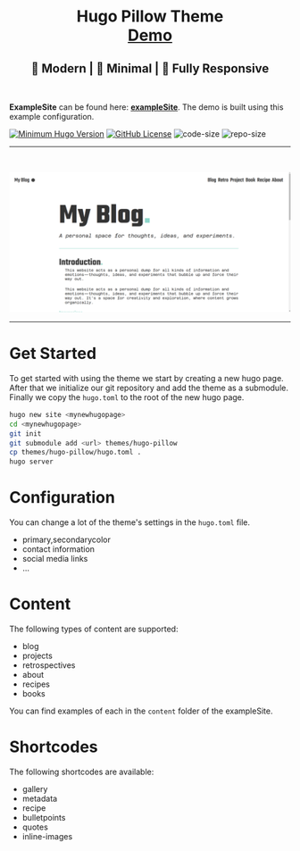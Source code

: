 <h1 align=center>Hugo Pillow Theme<br><a href="https://pillowbeast.gtihub.io" rel="nofollow">Demo</a></h1>
<h2 align=center>🌟 Modern | 🌙 Minimal | 📱 Fully Responsive</h2>
<br>

**ExampleSite** can be found here: [**exampleSite**](https://github.com/pillowbeast/hugo-pillow/tree/exampleSite). The demo is built using this example configuration.

[![Minimum Hugo Version](https://img.shields.io/static/v1?label=min-HUGO-version&message=>=v0.88.0&color=blue&logo=hugo)](https://github.com/gohugoio/hugo/releases/tag/v0.88.0)
[![GitHub License](https://img.shields.io/github/license/pillowbeast/hugo-pillow)](https://github.com/pillowbeast/hugo-pillow/blob/main/LICENSE)
![code-size](https://img.shields.io/github/languages/code-size/pillowbeast/hugo-pillow)
![repo-size](https://img.shields.io/github/repo-size/pillowbeast/hugo-pillow)

---
<br>
<p align="center"><img src="images/screenshot.png" alt="Mockup image" title="Mockup"/>
</p>

---

# Get Started

To get started with using the theme we start by creating a new hugo page. 
After that we initialize our git repository and add the theme as a submodule.
Finally we copy the `hugo.toml` to the root of the new hugo page.

```bash
hugo new site <mynewhugopage>
cd <mynewhugopage>
git init
git submodule add <url> themes/hugo-pillow
cp themes/hugo-pillow/hugo.toml .
hugo server
```

# Configuration

You can change a lot of the theme's settings in the `hugo.toml` file.
- primary,secondarycolor
- contact information
- social media links
- ...

# Content

The following types of content are supported:
- blog
- projects
- retrospectives
- about
- recipes
- books

You can find examples of each in the `content` folder of the exampleSite.

# Shortcodes

The following shortcodes are available:
- gallery
- metadata
- recipe
- bulletpoints
- quotes
- inline-images